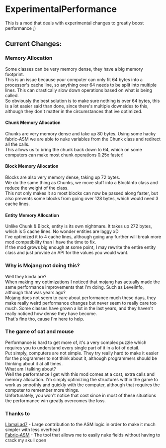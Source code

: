 # ExperimentalPerformance  
  
This is a mod that deals with experimental changes to greatly boost performance ;)  
  
## Current Changes:  
### Memory Allocation  
Some classes can be very memory dense, they have a big memory footprint.  
This is an issue because your computer can only fit 64 bytes into a processor's cache line, so anything over 64 needs to be split into multiple lines. This can drastically slow down operations based on what is being called.  
So obviously the best solution is to make sure nothing is over 64 bytes, this is a lot easier said than done, since there's multiple downsides to this, although they don't matter in the circumstances that ive optimized.  
#### Chunk Memory Allocation  
Chunks are very memory dense and take up 80 bytes. Using some hacky fabric-ASM we are able to nuke variables from the Chunk class and redirect all the calls.   
This allows us to bring the chunk back down to 64, which on some computers can make most chunk operations 0.25x faster!  
#### Block Memory Allocation  
Blocks are also very memory dense, taking up 72 bytes.  
We do the same thing as Chunks, we move stuff into a BlockInfo class and reduce the weight of the class.  
This not only makes it so most blocks can now be passed along faster, but also prevents some blocks from going over 128 bytes, which would need 3 cache lines.  
#### Entity Memory Allocation  
Unlike Chunk & Block, entity is its own nightmare. It takes up 272 bytes, which is 5 cache lines. No wonder entities are laggy xD  
I've optimized it to 4 cache lines, although going any further will break more mod compatibility than I have the time to fix.  
If the mod grows big enough at some point, I may rewrite the entire entity class and just provide an API for the values you would want.  
  
### Why is Mojang not doing this?
Well they kinda are?  
When making my optimizations I noticed that mojang has actually made the same performance improvements that I'm doing. Such as LevelInfo, although that was years ago?  
Mojang does not seem to care about performance much these days, they make really weird performance changes but never seem to really care too much. Some classes have grown a lot in the last years, and they haven't really noticed how dense they have become.  
That's fine tho, cause I'm here to help.
  
### The game of cat and mouse  
Performance is hard to get more of, it's a very complex puzzle which requires you to understand every single part of it in a lot of detail.  
Put simply, computers are not simple. They try really hard to make it easier for the programmer to not think about it, although programmers should be thinking about it at all times.  
What am I talking about?  
Well the performance I get with this mod comes at a cost, extra calls and memory allocation. I'm simply optimizing the structures within the game to work as smoothly and quickly with the computer, although that requires the computer to remember more things.  
Unfortunately, you won't notice that cost since in most of these situations the performance win greatly overcomes the loss.  
  
### Thanks to  
[LlamaLad7](https://github.com/LlamaLad7) - Large contribution to the ASM logic in order to make it much simpler with less overhead  
[Fabric-ASM](https://github.com/Chocohead/Fabric-ASM) - The tool that allows me to easily nuke fields without having to crack my skull open  

